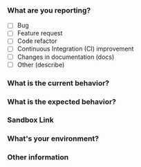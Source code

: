 ### What are you reporting?

<!-- Check one or more options. If you are seeking for help, please try Stack Overflow. -->

* [ ] Bug
* [ ] Feature request
* [ ] Code refactor
* [ ] Continuous Integration (CI) improvement
* [ ] Changes in documentation (docs)
* [ ] Other (describe)

### What is the current behavior?

<!-- Tell us what is currently happening... -->

### What is the expected behavior?

<!-- ... and tell us what is wrong about it -->

### Sandbox Link

<!--
This section is not required
It's more likely that we'll understand the problem if you provide a demo 
You can fork this one: https://codesandbox.io/s/v0rj4p6y0
-->

### What's your environment?

<!--
This section is not required
Please include your project version, OS, browser, Node version, device, etc. like the example below:
> Version: 1.0.4
> OS: Linux Mint 17.3 Cinnamon 64-bit
> Browser: Firefox 57 (64 bits)
> Node version: 8.9.4
-->

### Other information

<!--
This section is not required
Include here a detailed explanation, related issues, stack traces or anything meaningful.
-->
